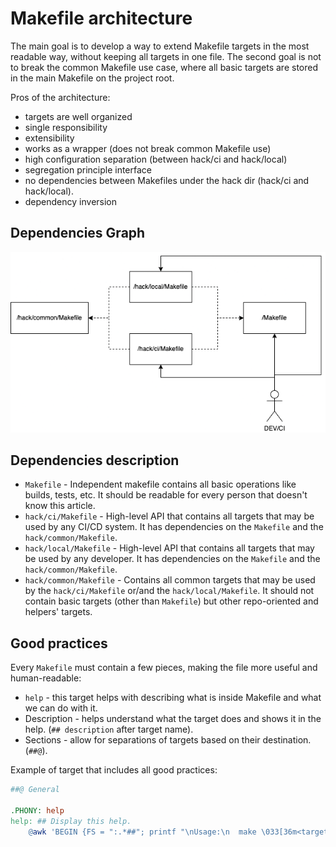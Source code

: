 # Makefile architecture

The main goal is to develop a way to extend Makefile targets in the most readable way, without keeping all targets in one file. The second goal is not to break the common Makefile use case, where all basic targets are stored in the main Makefile on the project root.

Pros of the architecture:

* targets are well organized
* single responsibility
* extensibility
* works as a wrapper (does not break common Makefile use)
* high configuration separation (between hack/ci and hack/local)
* segregation principle interface
* no dependencies between Makefiles under the hack dir (hack/ci and hack/local).
* dependency inversion

## Dependencies Graph

![asd](makefile-strategy.png)

## Dependencies description

* `Makefile` - Independent makefile contains all basic operations like builds, tests, etc. It should be readable for every person that doesn't know this article.
* `hack/ci/Makefile` - High-level API that contains all targets that may be used by any CI/CD system. It has dependencies on the `Makefile` and the `hack/common/Makefile`.
* `hack/local/Makefile` - High-level API that contains all targets that may be used by any developer. It has dependencies on the `Makefile` and the `hack/common/Makefile`.
* `hack/common/Makefile` - Contains all common targets that may be used by the `hack/ci/Makefile` or/and the `hack/local/Makefile`. It should not contain basic targets (other than `Makefile`) but other repo-oriented and helpers' targets.

## Good practices

Every `Makefile` must contain a few pieces, making the file more useful and human-readable:

* `help` - this target helps with describing what is inside Makefile and what we can do with it.
* Description - helps understand what the target does and shows it in the help. (`## description` after target name).
* Sections - allow for separations of targets based on their destination. (`##@`).

Example of target that includes all good practices:

```Makefile
##@ General

.PHONY: help
help: ## Display this help.
    @awk 'BEGIN {FS = ":.*##"; printf "\nUsage:\n  make \033[36m<target>\033[0m\n"} /^[a-zA-Z_0-9-]+:.*?##/ { printf "  \033[36m%-15s\033[0m %s\n", $$1, $$2 } /^##@/ { printf "\n\033[1m%s\033[0m\n", substr($$0, 5) } ' $(MAKEFILE_LIST)
```
